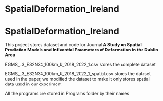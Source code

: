 # SpatialDeformation_Ireland
# SpatialDeformation_Ireland
This project stores dataset and code for Journal **A Study on Spatial Prediction Models and Influential Parameters of Deformation in the Dublin Area**

EGMS_L3_E32N34_100km_U_2018_2022_1.csv stores the complete dataset

EGMS_L3_E32N34_100km_U_2018_2022_1_spatial.csv stores the dataset used in the paper, we modified the dataset to make it only stores spatial data used in our experiment

All the programs are stored in Programs folder by their names
